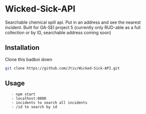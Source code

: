 # Wicked-Sick-API
Searchable chemical spill api. Put in an address and see the nearest incident. Built for GA-SEI project 5
(currently only RUD-able as a full collection or by ID, searchable address coming soon)

## Installation

Clone this badboi down

```bash
git clone https://github.com/Jtiv/Wicked-Sick-API.git
```

## Usage

```
   - npm start
   - localhost:8080
   - incidents to search all incidents
   - /id to search by id
```


